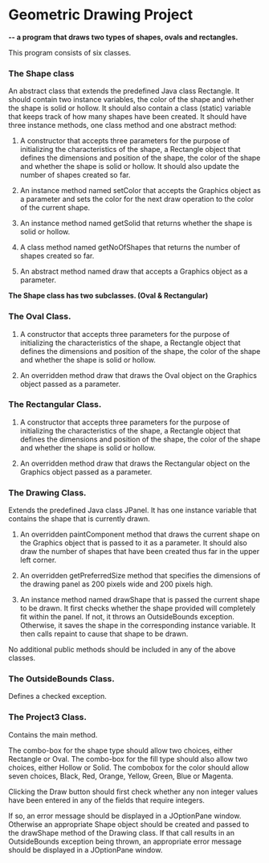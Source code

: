 # Geometric Drawing Project
**-- a program that draws two types of shapes, ovals and rectangles.**

This program consists of six classes. 

### The Shape class
An abstract class that extends the predefined Java class Rectangle. It should contain two
instance variables, the color of the shape and whether the shape is solid or hollow. It should also
contain a class (static) variable that keeps track of how many shapes have been created. It should
have three instance methods, one class method and one abstract method:

1. A constructor that accepts three parameters for the purpose of initializing the
characteristics of the shape, a Rectangle object that defines the dimensions and position
of the shape, the color of the shape and whether the shape is solid or hollow. It should
also update the number of shapes created so far.

2. An instance method named setColor that accepts the Graphics object as a parameter
and sets the color for the next draw operation to the color of the current shape.

3. An instance method named getSolid that returns whether the shape is solid or hollow.

4. A class method named getNoOfShapes that returns the number of shapes created so far.

5. An abstract method named draw that accepts a Graphics object as a parameter.

**The Shape class has two subclasses. (Oval & Rectangular)**

### The Oval Class.

1. A constructor that accepts three parameters for the purpose of initializing the
characteristics of the shape, a Rectangle object that defines the dimensions and position
of the shape, the color of the shape and whether the shape is solid or hollow.

2. An overridden method draw that draws the Oval object on the Graphics object passed as
a parameter.

### The Rectangular Class.

1. A constructor that accepts three parameters for the purpose of initializing the
characteristics of the shape, a Rectangle object that defines the dimensions and position
of the shape, the color of the shape and whether the shape is solid or hollow.

2. An overridden method draw that draws the Rectangular object on the Graphics object
passed as a parameter.

### The Drawing Class.
Extends the predefined Java class JPanel. It has one instance variable that contains the shape that is currently drawn.

1. An overridden paintComponent method that draws the current shape on the Graphics
object that is passed to it as a parameter. It should also draw the number of shapes that
have been created thus far in the upper left corner.

2. An overridden getPreferredSize method that specifies the dimensions of the drawing
panel as 200 pixels wide and 200 pixels high.

3. An instance method named drawShape that is passed the current shape to be drawn. It
first checks whether the shape provided will completely fit within the panel. If not, it
throws an OutsideBounds exception. Otherwise, it saves the shape in the corresponding
instance variable. It then calls repaint to cause that shape to be drawn.

No additional public methods should be included in any of the above classes.

### The OutsideBounds Class. 
Defines a checked exception.

### The Project3 Class.
Contains the main method. 

The combo-box for the shape type should allow two choices, either Rectangle or Oval. 
The combo-box for the fill type should also allow two choices, either Hollow or Solid. The combobox for the color should allow seven choices, Black, Red, Orange, Yellow, Green, Blue or Magenta.

Clicking the Draw button should first check whether any non integer values have been entered in
any of the fields that require integers. 

If so, an error message should be displayed in a JOptionPane window. 
Otherwise an appropriate Shape object should be created and passed to
the drawShape method of the Drawing class. If that call results in an OutsideBounds exception
being thrown, an appropriate error message should be displayed in a JOptionPane window.
